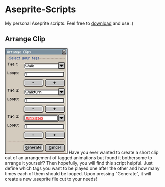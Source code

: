 # Aseprite-Scripts
My personal Aseprite scripts. Feel free to [download](https://github.com/Fantailed/Aseprite-Scripts/archive/v0.1.zip) and use :)

## Arrange Clip
<img src="screenshots/arrange_clip.jpg" width="200">
Have you ever wanted to create a short clip out of an arrangement of tagged animations but found it bothersome to arrange it yourself?
Then hopefully, you will find this script helpful.  
Just define which tags you want to be played one after the other and how many times each of them should be looped.
Upon pressing "Generate", it will create a new .aseprite file cut to your needs!

